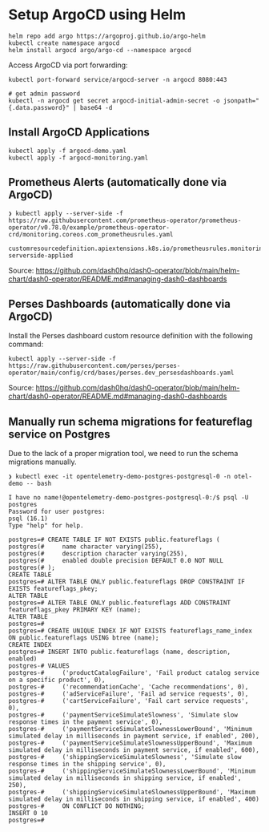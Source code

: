 # Setup ArgoCD using Helm

```
helm repo add argo https://argoproj.github.io/argo-helm
kubectl create namespace argocd
helm install argocd argo/argo-cd --namespace argocd
```

Access ArgoCD via port forwarding:

```
kubectl port-forward service/argocd-server -n argocd 8080:443

# get admin password
kubectl -n argocd get secret argocd-initial-admin-secret -o jsonpath="{.data.password}" | base64 -d
```

## Install ArgoCD Applications

```
kubectl apply -f argocd-demo.yaml
kubectl apply -f argocd-monitoring.yaml
```

## Prometheus Alerts (automatically done via ArgoCD)

```
❯ kubectl apply --server-side -f https://raw.githubusercontent.com/prometheus-operator/prometheus-operator/v0.78.0/example/prometheus-operator-crd/monitoring.coreos.com_prometheusrules.yaml

customresourcedefinition.apiextensions.k8s.io/prometheusrules.monitoring.coreos.com serverside-applied
```

Source: https://github.com/dash0hq/dash0-operator/blob/main/helm-chart/dash0-operator/README.md#managing-dash0-dashboards

## Perses Dashboards (automatically done via ArgoCD)

Install the Perses dashboard custom resource definition with the following command:

```
kubectl apply --server-side -f https://raw.githubusercontent.com/perses/perses-operator/main/config/crd/bases/perses.dev_persesdashboards.yaml
```

Source: https://github.com/dash0hq/dash0-operator/blob/main/helm-chart/dash0-operator/README.md#managing-dash0-dashboards


## Manually run schema migrations for featureflag service on Postgres

Due to the lack of a proper migration tool, we need to run the schema migrations manually.

```
❯ kubectl exec -it opentelemetry-demo-postgres-postgresql-0 -n otel-demo -- bash

I have no name!@opentelemetry-demo-postgres-postgresql-0:/$ psql -U postgres
Password for user postgres:
psql (16.1)
Type "help" for help.

postgres=# CREATE TABLE IF NOT EXISTS public.featureflags (
postgres(#     name character varying(255),
postgres(#     description character varying(255),
postgres(#     enabled double precision DEFAULT 0.0 NOT NULL
postgres(# );
CREATE TABLE
postgres=# ALTER TABLE ONLY public.featureflags DROP CONSTRAINT IF EXISTS featureflags_pkey;
ALTER TABLE
postgres=# ALTER TABLE ONLY public.featureflags ADD CONSTRAINT featureflags_pkey PRIMARY KEY (name);
ALTER TABLE
postgres=#
postgres=# CREATE UNIQUE INDEX IF NOT EXISTS featureflags_name_index ON public.featureflags USING btree (name);
CREATE INDEX
postgres=# INSERT INTO public.featureflags (name, description, enabled)
postgres-# VALUES
postgres-#     ('productCatalogFailure', 'Fail product catalog service on a specific product', 0),
postgres-#     ('recommendationCache', 'Cache recommendations', 0),
postgres-#     ('adServiceFailure', 'Fail ad service requests', 0),
postgres-#     ('cartServiceFailure', 'Fail cart service requests', 0),
postgres-#     ('paymentServiceSimulateSlowness', 'Simulate slow response times in the payment service', 0),
postgres-#     ('paymentServiceSimulateSlownessLowerBound', 'Minimum simulated delay in milliseconds in payment service, if enabled', 200),
postgres-#     ('paymentServiceSimulateSlownessUpperBound', 'Maximum simulated delay in milliseconds in payment service, if enabled', 600),
postgres-#     ('shippingServiceSimulateSlowness', 'Simulate slow response times in the shipping service', 0),
postgres-#     ('shippingServiceSimulateSlownessLowerBound', 'Minimum simulated delay in milliseconds in shipping service, if enabled', 250),
postgres-#     ('shippingServiceSimulateSlownessUpperBound', 'Maximum simulated delay in milliseconds in shipping service, if enabled', 400)
postgres-#     ON CONFLICT DO NOTHING;
INSERT 0 10
postgres=#
```